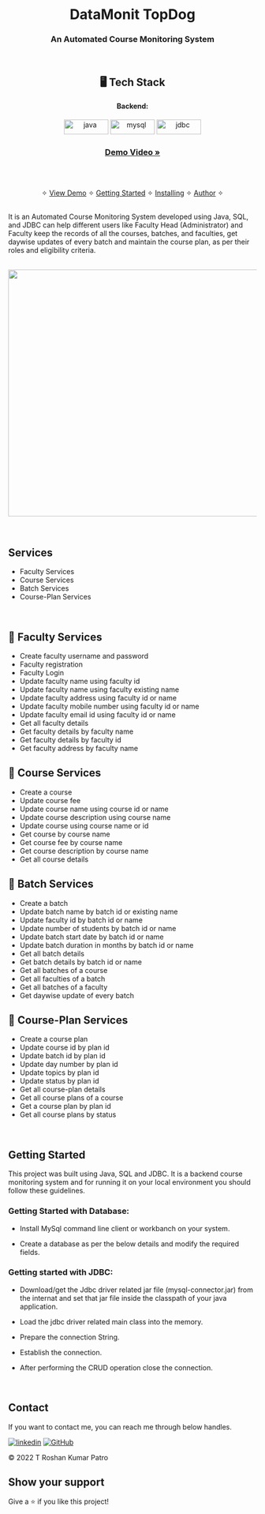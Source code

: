 <h1 align="center">DataMonit TopDog</h1>

<h3 align="center">An Automated Course Monitoring System</h3>

<br />


<h2 align="center">🖥️ Tech Stack</h2>


<!-- <h4 align="center">Frontend:</h4> -->

<!-- <p align="center">
  <img src="https://img.shields.io/badge/React-20232A?style=for-the-badge&logo=react&logoColor=61DAFB" alt="reactjs" />
  <img src="https://img.shields.io/badge/Redux-593D88?style=for-the-badge&logo=redux&logoColor=white" alt="redux" />
  <img src="https://img.shields.io/badge/Chakra%20UI-3bc7bd?style=for-the-badge&logo=chakraui&logoColor=white" alt="chakra-ui" />
  <img src="https://img.shields.io/badge/JavaScript-323330?style=for-the-badge&logo=javascript&logoColor=F7DF1E" alt="javascript" />
  <img src="https://img.shields.io/badge/Rest_API-02303A?style=for-the-badge&logo=react-router&logoColor=white" alt="restAPI" />
  <img src="https://img.shields.io/badge/CSS3-1572B6?style=for-the-badge&logo=css3&logoColor=white" alt="css3" />
  <img src="https://img.shields.io/badge/HTML5-E34F26?style=for-the-badge&logo=html5&logoColor=white" alt="html5" />
</p> -->


<h4 align="center">Backend:</h4>

<p align="center">
  <img src="https://img.shields.io/badge/Java-ED8B00?style=for-the-badge&logo=java&logoColor=white" width=90px height=30px alt="java" />
  <img src="https://img.shields.io/badge/MySQL-005C84?style=for-the-badge&logo=mysql&logoColor=white" width=90px height=30px alt="mysql" />
  <img src="https://user-images.githubusercontent.com/107461385/216621772-ad06eb07-630b-4899-8540-20257dfbe09a.png" width=90px height=30px alt="jdbc" />
</p>


<h3 align="center"><a href="https://drive.google.com/file/d/1WFmxkOi17ZPS3c4F9BNu5oRYiDiIE0Ui/view"><strong>Demo Video »</strong></a></h3>


<br />

<p align="center">
  <br />&#10023;
  <a href="#Demo">View Demo</a> &#10023;
  <a href="#Getting-Started">Getting Started</a> &#10023; 
  <a href="#Install">Installing</a> &#10023;
  <a href="#Contact">Author</a> &#10023;
</p>

<br/>
It is an Automated Course Monitoring System developed using Java, SQL, and JDBC can help different users like Faculty Head (Administrator) and Faculty keep the records of all the courses, batches, and faculties, get daywise updates of every batch and maintain the course plan, as per their roles and eligibility criteria.

<br/>
<br/>
<p align="center">
<img src="https://user-images.githubusercontent.com/107461385/216623092-b2af2c63-dc4c-454c-bf1a-7b70eda34f31.png" width="550px" height="500px"/>
</p>

<br />

## Services 
- Faculty Services
- Course Services
- Batch Services
- Course-Plan Services



<br />


## 🚀 Faculty Services
- Create faculty username and password 
- Faculty registration
- Faculty Login
- Update faculty name using faculty id
- Update faculty name using faculty existing name
- Update faculty address using faculty id or name
- Update faculty mobile number using faculty id or name
- Update faculty email id using faculty id or name
- Get all faculty details
- Get faculty details by faculty name
- Get faculty details by faculty id
- Get faculty address by faculty name
 
## 🚀 Course Services
- Create a course
- Update course fee
- Update course name using course id or name
- Update course description using course name
- Update course using course name or id
- Get course by course name
- Get course fee by course name
- Get course description by course name
- Get all course details

## 🚀 Batch Services
- Create a batch
- Update batch name by batch id or existing name
- Update faculty id by batch id or name
- Update number of students by batch id or name
- Update batch start date by batch id or name
- Update batch duration in months by batch id or name
- Get all batch details
- Get batch details by batch id or name
- Get all batches of a course
- Get all faculties of a batch
- Get all batches of a faculty
- Get daywise update of every batch

## 🚀 Course-Plan Services
- Create a course plan
- Update course id by plan id
- Update batch id by plan id
- Update day number by plan id
- Update topics by plan id
- Update status by plan id
- Get all course-plan details
- Get all course plans of a course
- Get a course plan by plan id
- Get all course plans by status

<br />

<!-- ## Glimpses of JustShop.com 🙈 :




<table>
  <tr>
    <td><img maxW="50%" src="https://i.ibb.co/dfqgMwd/1.png"  alt="home" /></td>
    <td><img maxW="50%" src="https://i.ibb.co/Ld6KDL8/2.png"  alt="coupons" /></td>
  </tr>
  <tr>
   <td><img src="https://i.ibb.co/h1qrXBz/3.png"  alt="allProducts" /></td>
    <td><img src="https://i.ibb.co/1rgKjBN/4.png"  alt="men" /></td>
  </tr>
  <tr>
    <td><img src="https://i.ibb.co/hgKzhx8/5.png" alt="allProducts" /></td>
    <td><img src="https://i.ibb.co/Ssqqj5b/6.png"  alt="men" /></td>
  </tr>
  <tr>
    <td><img src="https://i.ibb.co/2YpTQ8F/7.png"  alt="women" /></td>
    <td><img src="https://i.ibb.co/qgxgjTX/8.png"  alt="kids" /></td>
  </tr>
   <tr>
    <td><img src="https://i.ibb.co/w7QMFSm/9.png"   alt="women" /></td>
    <td><img src="https://i.ibb.co/jVrqM5N/admin-1.png"   alt="kids" /></td>
  </tr>
  <tr>
    <td><img src="https://i.ibb.co/V2C33MP/admin-2.png"  alt="description" /></td>
    <td><img src="https://i.ibb.co/r6ZFyXN/admin-3.png"   alt="descriptionDark" /></td>
  </tr>
    <tr>
    <td><img src="https://i.ibb.co/XW6J312/admin5.png"   alt="description" /></td>
  
  </tr>
    <tr>
        <td><img maxW="100%" src="https://i.ibb.co/8dqSn8t/justshop4.png" alt="justshop4"  /></td>
    <td><img maxW="50%" src="https://i.ibb.co/rHQwR06/mobile-2.png"   alt="description" /></td>
  
  </tr>

</table>

<br /> -->



## Getting Started

This project was built using Java, SQL and JDBC. It is a backend course monitoring system and for running it on your local environment you should follow these guidelines.



### Getting Started with Database:

- Install MySql command line client or workbanch on your system.

- Create a database as per the below details and modify the required fields.

### Getting started with JDBC: 

- Download/get the Jdbc driver related jar file (mysql-connector.jar) from the 
internat and set that jar file inside the classpath of your java application. 

- Load the jdbc driver related main class into the memory.

- Prepare the connection String.

- Establish the connection.

- After performing the CRUD operation close the connection.

<!-- This project was bootstrapped with [Create React App](https://github.com/facebook/create-react-app).

## Available Scripts

In the project directory, you can run:

### `npm start`

Runs the app in the development mode.\
Open [http://localhost:3000](http://localhost:3000) to view it in your browser.

The page will reload when you make changes.\
You may also see any lint errors in the console.

### `npm test`

Launches the test runner in the interactive watch mode.\
See the section about [running tests](https://facebook.github.io/create-react-app/docs/running-tests) for more information.

### `npm run build`

Builds the app for production to the `build` folder.\
It correctly bundles React in production mode and optimizes the build for the best performance.

The build is minified and the filenames include the hashes.\
Your app is ready to be deployed!

See the section about [deployment](https://facebook.github.io/create-react-app/docs/deployment) for more information.


### Tools used on this project

- Visual Studio Code
- Vite-JS template -->

<br />



## Contact

If you want to contact me, you can reach me through below handles. <br />

[![linkedin](https://img.shields.io/badge/Roshan_Patro-0077B5?style=for-the-badge&logo=linkedin&logoColor=white)](https://www.linkedin.com/in/t-roshan-kumar-patro/)
[![GitHub](https://img.shields.io/badge/Roshan_Patro-20232A?style=for-the-badge&logo=Github&logoColor=white)](https://github.com/Roshan-Patro)



© 2022 T Roshan Kumar Patro



## Show your support

Give a ⭐️ if you like this project!

